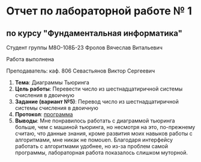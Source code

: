 # Отчет по лабораторной работе № 1
## по курсу "Фундаментальная информатика"

Студент группы М8О-108Б-23 Фролов Вячеслав Витальевич

Работа выполнена 

Преподаватель: каф. 806 Севастьянов Виктор Сергеевич

1. **Тема**: Диаграммы Тьюринга
2. **Цель работы**: Перевести число из шестнадцатиричной системы счисления в двоичную
3. **Задание (вариант №5)**: Перевод число из шестнадцатиричной системы счисления в двоичную
4. **Протокол**: [программа](https://github.com/ukamai/lab/blob/main/folder6/finale%20finale.jdt)
5. **Выводы**: Мне понравилось работать с диаграммой тьюринга больше, чем с машиной тьюринга, но несмотря на это, по-прежнему считаю, что данные знания, кроме развития моих навыков работы с алгоритмами, мне никак не помоuen. Благодаря интерфейсу работать с алгоритмами удобнee, но из-за проблем самой программы, лабораторная работа показалось слишком муторной. 
